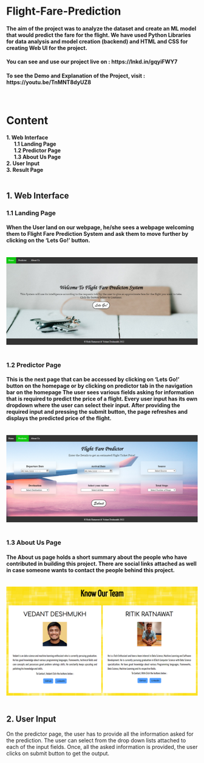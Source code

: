<h1>Flight-Fare-Prediction</h1>

<h4>The aim of the project was to analyze the dataset and create an ML model that would predict the fare for the flight. We have used Python Libraries for data analysis and model creation (backend) and HTML and CSS for creating Web UI for the project.</h4>

<h4>You can see and use our project live on : https://lnkd.in/gqyiFWY7</h4>
<h4>To see the Demo and Explanation of the Project, visit : https://youtu.be/TnMNT8dyUZ8</h4>
<br>

<h1>Content</h1>
<h4>
1. Web Interface<br>
&nbsp&nbsp&nbsp&nbsp&nbsp&nbsp1.1 Landing Page<br> 
&nbsp&nbsp&nbsp&nbsp&nbsp&nbsp1.2 Predictor Page<br> 
&nbsp&nbsp&nbsp&nbsp&nbsp&nbsp1.3 About Us Page<br> 
2. User Input<br>
3. Result Page<br><br>
</h4>

<h2>1. Web Interface</h2>
<h3>1.1 Landing Page</h3>
<h4>When the User land on our webpage, he/she sees a webpage welcoming them to Flight Fare Prediction System and ask them to move further by clicking on the ‘Lets Go!’ button.</h4>
<br>
<img src = "https://github.com/RitikRatnawat/Flight-Fare-Prediction/blob/7a9f498abdcdedc7cfcc35a23644e7cf33ba26fd/static/images/Welcome%20Page.png">
<br><br>

<h3>1.2 Predictor Page</h3>
<h4>This is the next page that can be accessed by clicking on ‘Lets Go!’ button on the homepage or by clicking on predictor tab in the navigation bar on the homepage
The user sees various fields asking for information that is required to predict the price of a flight. Every user input has its own dropdown where the user can select their input.
After providing the required input and pressing the submit button, the page refreshes and displays the predicted price of the flight.</h4>
<br>
<img src = "https://github.com/RitikRatnawat/Flight-Fare-Prediction/blob/90ba410ad7168da23b25c58fd8dd1b1e218ea24b/static/images/Predictor%20Page.png">
<br><br>

<h3>1.3 About Us Page</h3>
<h4>The About us page holds a short summary about the people who have contributed in building this project. There are social links attached as well in case someone wants to contact the people behind this project.</h4>
<br>
<img src = "https://github.com/RitikRatnawat/Flight-Fare-Prediction/blob/d0badd766984d5569255712494f3dbfe278fd174/static/images/About%20Us%20Page.png">
<br><br>
  
<h2>2. User Input</h2>
On the predictor page, the user has to provide all the information asked for the prediction. The user can select from the drop down lists attached to each of the input fields. Once, all the asked information is provided, the user clicks on submit button to get the output.
